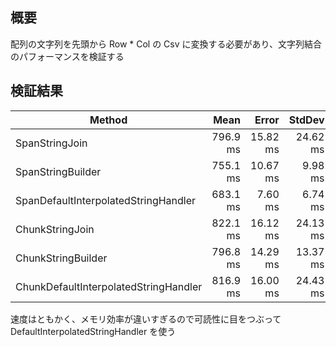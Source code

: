 ## 概要

配列の文字列を先頭から Row * Col の Csv に変換する必要があり、文字列結合のパフォーマンスを検証する

## 検証結果

| Method                                | Mean     | Error    | StdDev   | Gen0       | Gen1      | Allocated |
|-------------------------------------- |---------:|---------:|---------:|-----------:|----------:|----------:|
| SpanStringJoin                        | 796.9 ms | 15.82 ms | 24.62 ms | 47000.0000 | 1000.0000 | 286.42 MB |
| SpanStringBuilder                     | 755.1 ms | 10.67 ms |  9.98 ms | 38000.0000 |         - | 200.51 MB |
| SpanDefaultInterpolatedStringHandler  | 683.1 ms |  7.60 ms |  6.74 ms |          - |         - |  47.96 MB |
| ChunkStringJoin                       | 822.1 ms | 16.12 ms | 24.13 ms | 47000.0000 | 1000.0000 | 286.55 MB |
| ChunkStringBuilder                    | 796.8 ms | 14.29 ms | 13.37 ms | 47000.0000 | 1000.0000 | 286.86 MB |
| ChunkDefaultInterpolatedStringHandler | 816.9 ms | 16.00 ms | 24.43 ms | 47000.0000 | 1000.0000 | 286.55 MB |

速度はともかく、メモリ効率が違いすぎるので可読性に目をつぶって DefaultInterpolatedStringHandler を使う
